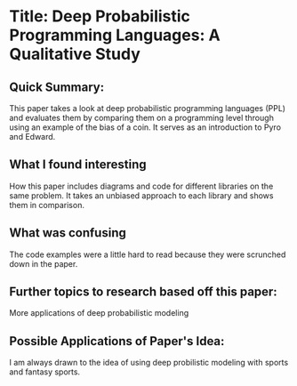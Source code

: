 # Title: Deep Probabilistic Programming Languages: A Qualitative Study

## Quick Summary:
This paper takes a look at deep probabilistic programming languages (PPL) and evaluates them by comparing them on a programming level through using an example of the bias of a coin. It serves as an introduction to Pyro and Edward.

## What I found interesting
How this paper includes diagrams and code for different libraries on the same problem. It takes an unbiased approach to each library and shows them in comparison.

## What was confusing
The code examples were a little hard to read because they were scrunched down in the paper.

## Further topics to research based off this paper:
More applications of deep probabilistic modeling

## Possible Applications of Paper's Idea:
I am always drawn to the idea of using deep probilistic modeling with sports and fantasy sports.
